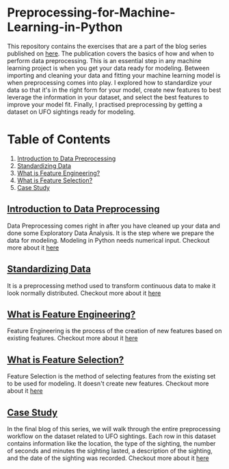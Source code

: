 # Preprocessing-for-Machine-Learning-in-Python


This repository contains the exercises that are a part of the blog series published on [here](https://dev.to/manavmodi/series/16421).
The publication covers the basics of how and when to perform data preprocessing. 
This is an essential step in any machine learning project is when you get your data ready for modeling. 
Between importing and cleaning your data and fitting your machine learning model is when preprocessing comes into play. 
I explored how to standardize your data so that it's in the right form for your model, create new features to best leverage the information in your dataset, 
and select the best features to improve your model fit. 
Finally, I practised preprocessing by getting a dataset on UFO sightings ready for modeling.

# Table of Contents
1. [Introduction to Data Preprocessing](#introduction-to-data-preprocessing)
2. [Standardizing Data](#example2)
3. [What is Feature Engineering?](#what-is-feature-engineering?)
4. [What is Feature Selection?](#what-is-feature-selection?)
5. [Case Study](#case-study)


## [Introduction to Data Preprocessing](https://github.com/manavmodi22/Preprocessing-for-Machine-Learning-in-Python/blob/main/data_preprocessing_chapter1_exercise.ipynb)

Data Preprocessing comes right in after you have cleaned up your data and done some Exploratory Data Analysis. 
It is the step where we prepare the data for modeling. Modeling in Python needs numerical input. Checkout more about it [here](https://dev.to/manavmodi/introduction-to-data-preprocessing-4cac)

## [Standardizing Data](https://github.com/manavmodi22/Preprocessing-for-Machine-Learning-in-Python/blob/main/data_preprocessing_chapter2_exercise.ipynb)

It is a preprocessing method used to transform continuous data to make it look normally distributed. Checkout more about it [here](https://dev.to/manavmodi/standardizing-data-283i)

## [What is Feature Engineering?](https://github.com/manavmodi22/Preprocessing-for-Machine-Learning-in-Python/blob/main/data_preprocessing_chapter3_exercise.ipynb)

Feature Engineering is the process of the creation of new features based on existing features. Checkout more about it [here](https://dev.to/manavmodi/what-is-feature-engineering-35pg)

## [What is Feature Selection?](https://github.com/manavmodi22/Preprocessing-for-Machine-Learning-in-Python/blob/main/data_preprocessing_chapter4_exercise.ipynb)

Feature Selection is the method of selecting features from the existing set to be used for modeling. It doesn't create new features. Checkout more about it [here](https://dev.to/manavmodi/what-is-feature-selection-1hkn)

## [Case Study](https://github.com/manavmodi22/Preprocessing-for-Machine-Learning-in-Python/blob/main/data_preprocessing_casestudy_exercise.ipynb)

In the final blog of this series, we will walk through the entire preprocessing workflow on the dataset related to UFO sightings. 
Each row in this dataset contains information like the location, the type of the sighting, 
the number of seconds and minutes the sighting lasted, a description of the sighting, and the date of the sighting was recorded.
Checkout more about it [here](https://dev.to/manavmodi/case-study-data-preprocessing-1dpf)


